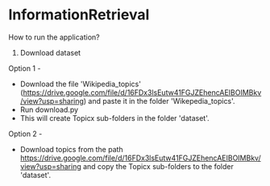 # InformationRetrieval

How to run the application?

1. Download dataset

Option 1 - 
- Download the file 'Wikipedia_topics' (https://drive.google.com/file/d/16FDx3lsEutw41FGJZEhencAEIBOIMBkv/view?usp=sharing) and paste it in the folder 'Wikepedia_topics'.
- Run download.py
- This will create Topicx sub-folders in the folder 'dataset'.

Option 2 - 
- Download topics from the path https://drive.google.com/file/d/16FDx3lsEutw41FGJZEhencAEIBOIMBkv/view?usp=sharing and copy the Topicx sub-folders to the folder 'dataset'.
